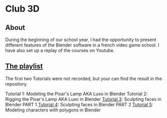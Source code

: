 # Club 3D

## About

During the beginning of our school year, I had the opportunity to present different features of the Blender software in a french video game school.
I have also set up a replay of the courses on Youtube.

## [The playlist](https://youtube.com/playlist?list=PLAv6wnn0ldLB7BOpBpYbxgo59YDAdpy-j)

The first two Tutorials were not recorded, but your can find the result in the repository.

Tutorial 1: Modeling the Pixar's Lamp AKA Luxo in Blender
Tutorial 2: Rigging the Pixar's Lamp AKA Luxo in Blender
[Tutorial 3](https://youtu.be/gxXPbGqRaoY): Sculpting faces in Blender PART 1
[Tutorial 4](https://youtu.be/r2M2vwRyuj8): Sculpting faces in Blender PART 2
[Tutorial 5](https://youtu.be/JxNu7t6qohI): Modeling characters with polygons in Blender
